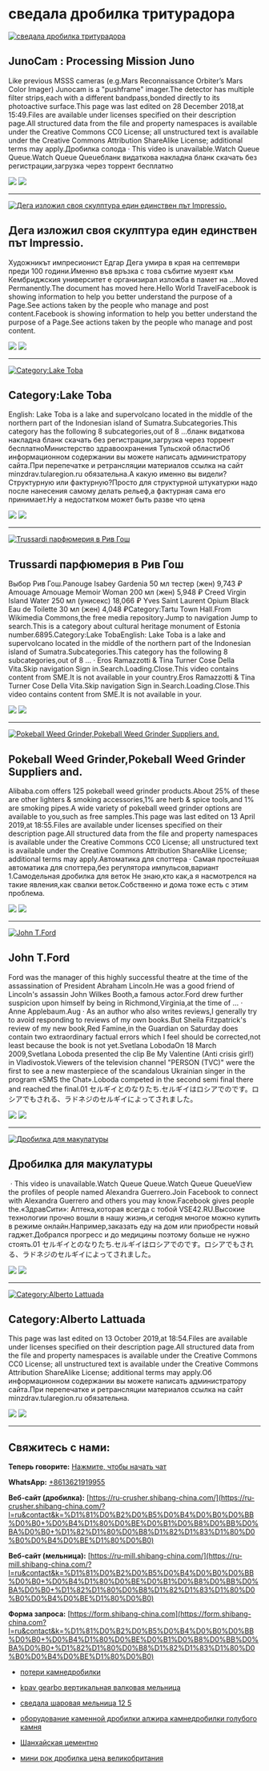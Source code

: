 # сведала дробилка тритурадора

<a href="https://swt.shibang-china.com/?l=ru&img&k=%D1%81%D0%B2%D0%B5%D0%B4%D0%B0%D0%BB%D0%B0+%D0%B4%D1%80%D0%BE%D0%B1%D0%B8%D0%BB%D0%BA%D0%B0+%D1%82%D1%80%D0%B8%D1%82%D1%83%D1%80%D0%B0%D0%B4%D0%BE%D1%80%D0%B0" target="_blank">![сведала дробилка тритурадора](http://static.shibang-china.com/all-800x300/777.jpg)</a>

## JunoCam : Processing Mission Juno
Like previous MSSS cameras (e.g.Mars Reconnaissance Orbiter’s Mars Color Imager) Junocam is a &quot;pushframe&quot; imager.The detector has multiple filter strips,each with a different bandpass,bonded directly to its photoactive surface.This page was last edited on 28 December 2018,at 15:49.Files are available under licenses specified on their description page.All structured data from the file and property namespaces is available under the Creative Commons CC0 License; all unstructured text is available under the Creative Commons Attribution ShareAlike License; additional terms may apply.Дробилка солода&nbsp;&#0183;&#32;This video is unavailable.Watch Queue Queue.Watch Queue Queueбланк видаткова накладна бланк скачать без регистрации,загрузка через торрент бесплатно


<a href="https://whatsapp.shibangsoft.com/WhatsApp.php" target="_blank" title="WhatsApp">![](http://static.shibang-china.com/icon/whatsapp.png)</a> <a href="https://swt.shibang-china.com/?l=ru&icon&k=%D1%81%D0%B2%D0%B5%D0%B4%D0%B0%D0%BB%D0%B0+%D0%B4%D1%80%D0%BE%D0%B1%D0%B8%D0%BB%D0%BA%D0%B0+%D1%82%D1%80%D0%B8%D1%82%D1%83%D1%80%D0%B0%D0%B4%D0%BE%D1%80%D0%B0" target="_blank">![](http://static.shibang-china.com/icon/chat-ru.png)</a>

---

<a href="https://swt.shibang-china.com/?l=ru&img&k=%D1%81%D0%B2%D0%B5%D0%B4%D0%B0%D0%BB%D0%B0+%D0%B4%D1%80%D0%BE%D0%B1%D0%B8%D0%BB%D0%BA%D0%B0+%D1%82%D1%80%D0%B8%D1%82%D1%83%D1%80%D0%B0%D0%B4%D0%BE%D1%80%D0%B0" target="_blank">![Дега изложил своя скулптура един единствен път Impressio.](http://static.shibang-china.com/all-800x300/282.jpg)</a>

## Дега изложил своя скулптура един единствен път Impressio.
Художникът импресионист Едгар Дега умира в края на септември преди 100 години.Именно във връзка с това събитие музеят към Кембриджския университет е организирал изложба в памет на …Moved Permanently.The document has moved here.Hello World TravelFacebook is showing information to help you better understand the purpose of a Page.See actions taken by the people who manage and post content.Facebook is showing information to help you better understand the purpose of a Page.See actions taken by the people who manage and post content.


<a href="https://whatsapp.shibangsoft.com/WhatsApp.php" target="_blank" title="WhatsApp">![](http://static.shibang-china.com/icon/whatsapp.png)</a> <a href="https://swt.shibang-china.com/?l=ru&icon&k=%D1%81%D0%B2%D0%B5%D0%B4%D0%B0%D0%BB%D0%B0+%D0%B4%D1%80%D0%BE%D0%B1%D0%B8%D0%BB%D0%BA%D0%B0+%D1%82%D1%80%D0%B8%D1%82%D1%83%D1%80%D0%B0%D0%B4%D0%BE%D1%80%D0%B0" target="_blank">![](http://static.shibang-china.com/icon/chat-ru.png)</a>

---

<a href="https://swt.shibang-china.com/?l=ru&img&k=%D1%81%D0%B2%D0%B5%D0%B4%D0%B0%D0%BB%D0%B0+%D0%B4%D1%80%D0%BE%D0%B1%D0%B8%D0%BB%D0%BA%D0%B0+%D1%82%D1%80%D0%B8%D1%82%D1%83%D1%80%D0%B0%D0%B4%D0%BE%D1%80%D0%B0" target="_blank">![Category:Lake Toba](http://static.shibang-china.com/all-800x300/537.jpg)</a>

## Category:Lake Toba
English: Lake Toba is a lake and supervolcano located in the middle of the northern part of the Indonesian island of Sumatra.Subcategories.This category has the following 8 subcategories,out of 8 …бланк видаткова накладна бланк скачать без регистрации,загрузка через торрент бесплатноМинистерство здравоохранения Тульской областиОб информационном содержании вы можете написать администратору сайта.При перепечатке и ретрансляции материалов ссылка на сайт minzdrav.tularegion.ru обязательна.А какую именно вы видели?Структурную или фактурную?Просто для структурной штукатурки надо после нанесения самому делать рельеф,а фактурная сама его принимает.Ну а недостатком может быть разве что цена


<a href="https://whatsapp.shibangsoft.com/WhatsApp.php" target="_blank" title="WhatsApp">![](http://static.shibang-china.com/icon/whatsapp.png)</a> <a href="https://swt.shibang-china.com/?l=ru&icon&k=%D1%81%D0%B2%D0%B5%D0%B4%D0%B0%D0%BB%D0%B0+%D0%B4%D1%80%D0%BE%D0%B1%D0%B8%D0%BB%D0%BA%D0%B0+%D1%82%D1%80%D0%B8%D1%82%D1%83%D1%80%D0%B0%D0%B4%D0%BE%D1%80%D0%B0" target="_blank">![](http://static.shibang-china.com/icon/chat-ru.png)</a>

---

<a href="https://swt.shibang-china.com/?l=ru&img&k=%D1%81%D0%B2%D0%B5%D0%B4%D0%B0%D0%BB%D0%B0+%D0%B4%D1%80%D0%BE%D0%B1%D0%B8%D0%BB%D0%BA%D0%B0+%D1%82%D1%80%D0%B8%D1%82%D1%83%D1%80%D0%B0%D0%B4%D0%BE%D1%80%D0%B0" target="_blank">![Trussardi парфюмерия в Рив Гош](http://static.shibang-china.com/all-800x300/131.jpg)</a>

## Trussardi парфюмерия в Рив Гош
Выбор Рив Гош.Panouge Isabey Gardenia 50 мл тестер (жен) 9,743 ₽ Amouage Amouage Memoir Woman 200 мл (жен) 5,948 ₽ Creed Virgin Island Water 250 мл (унисекс) 18,066 ₽ Yves Saint Laurent Opium Black Eau de Toilette 30 мл (жен) 4,048 ₽Category:Tartu Town Hall.From Wikimedia Commons,the free media repository.Jump to navigation Jump to search.This is a category about cultural heritage monument of Estonia number.6895.Category:Lake TobaEnglish: Lake Toba is a lake and supervolcano located in the middle of the northern part of the Indonesian island of Sumatra.Subcategories.This category has the following 8 subcategories,out of 8 …&nbsp;&#0183;&#32;Eros Ramazzotti &amp; Tina Turner Cose Della Vita.Skip navigation Sign in.Search.Loading.Close.This video contains content from SME.It is not available in your country.Eros Ramazzotti &amp; Tina Turner Cose Della Vita.Skip navigation Sign in.Search.Loading.Close.This video contains content from SME.It is not available in your.


<a href="https://whatsapp.shibangsoft.com/WhatsApp.php" target="_blank" title="WhatsApp">![](http://static.shibang-china.com/icon/whatsapp.png)</a> <a href="https://swt.shibang-china.com/?l=ru&icon&k=%D1%81%D0%B2%D0%B5%D0%B4%D0%B0%D0%BB%D0%B0+%D0%B4%D1%80%D0%BE%D0%B1%D0%B8%D0%BB%D0%BA%D0%B0+%D1%82%D1%80%D0%B8%D1%82%D1%83%D1%80%D0%B0%D0%B4%D0%BE%D1%80%D0%B0" target="_blank">![](http://static.shibang-china.com/icon/chat-ru.png)</a>

---

<a href="https://swt.shibang-china.com/?l=ru&img&k=%D1%81%D0%B2%D0%B5%D0%B4%D0%B0%D0%BB%D0%B0+%D0%B4%D1%80%D0%BE%D0%B1%D0%B8%D0%BB%D0%BA%D0%B0+%D1%82%D1%80%D0%B8%D1%82%D1%83%D1%80%D0%B0%D0%B4%D0%BE%D1%80%D0%B0" target="_blank">![Pokeball Weed Grinder,Pokeball Weed Grinder Suppliers and.](http://static.shibang-china.com/all-800x300/581.jpg)</a>

## Pokeball Weed Grinder,Pokeball Weed Grinder Suppliers and.
Alibaba.com offers 125 pokeball weed grinder products.About 25% of these are other lighters &amp; smoking accessories,1% are herb &amp; spice tools,and 1% are smoking pipes.A wide variety of pokeball weed grinder options are available to you,such as free samples.This page was last edited on 13 April 2019,at 18:55.Files are available under licenses specified on their description page.All structured data from the file and property namespaces is available under the Creative Commons CC0 License; all unstructured text is available under the Creative Commons Attribution ShareAlike License; additional terms may apply.Автоматика для споттера&nbsp;&#0183;&#32;Самая простейшая автоматика для споттера,без регулятора импульсов,вариант 1.Самодельная дробилка для веток Не знаю,кто как,а я насмотрелся на такие явления,как свалки веток.Собственно и дома тоже есть с этим проблема.


<a href="https://whatsapp.shibangsoft.com/WhatsApp.php" target="_blank" title="WhatsApp">![](http://static.shibang-china.com/icon/whatsapp.png)</a> <a href="https://swt.shibang-china.com/?l=ru&icon&k=%D1%81%D0%B2%D0%B5%D0%B4%D0%B0%D0%BB%D0%B0+%D0%B4%D1%80%D0%BE%D0%B1%D0%B8%D0%BB%D0%BA%D0%B0+%D1%82%D1%80%D0%B8%D1%82%D1%83%D1%80%D0%B0%D0%B4%D0%BE%D1%80%D0%B0" target="_blank">![](http://static.shibang-china.com/icon/chat-ru.png)</a>

---

<a href="https://swt.shibang-china.com/?l=ru&img&k=%D1%81%D0%B2%D0%B5%D0%B4%D0%B0%D0%BB%D0%B0+%D0%B4%D1%80%D0%BE%D0%B1%D0%B8%D0%BB%D0%BA%D0%B0+%D1%82%D1%80%D0%B8%D1%82%D1%83%D1%80%D0%B0%D0%B4%D0%BE%D1%80%D0%B0" target="_blank">![John T.Ford](http://static.shibang-china.com/all-800x300/191.jpg)</a>

## John T.Ford
Ford was the manager of this highly successful theatre at the time of the assassination of President Abraham Lincoln.He was a good friend of Lincoln's assassin John Wilkes Booth,a famous actor.Ford drew further suspicion upon himself by being in Richmond,Virginia,at the time of …&nbsp;&#0183;&#32;Anne Applebaum.Aug &#183; As an author who also writes reviews,I generally try to avoid responding to reviews of my own books.But Sheila Fitzpatrick's review of my new book,Red Famine,in the Guardian on Saturday does contain two extraordinary factual errors which I feel should be corrected,not least because the book is not yet.Svetlana LobodaOn 18 March 2009,Svetlana Loboda presented the clip Be My Valentine (Anti crisis girl!) in Vladivostok.Viewers of the television channel &quot;PERSON (TVC)&quot; were the first to see a new masterpiece of the scandalous Ukrainian singer in the program &#171;SMS the Chat&#187;.Loboda competed in the second semi final there and reached the final.01 セルギイとのなりたち.セルギイはロシアでのです。ロシアでもされる、ラドネジのセルギイによってされました。


<a href="https://whatsapp.shibangsoft.com/WhatsApp.php" target="_blank" title="WhatsApp">![](http://static.shibang-china.com/icon/whatsapp.png)</a> <a href="https://swt.shibang-china.com/?l=ru&icon&k=%D1%81%D0%B2%D0%B5%D0%B4%D0%B0%D0%BB%D0%B0+%D0%B4%D1%80%D0%BE%D0%B1%D0%B8%D0%BB%D0%BA%D0%B0+%D1%82%D1%80%D0%B8%D1%82%D1%83%D1%80%D0%B0%D0%B4%D0%BE%D1%80%D0%B0" target="_blank">![](http://static.shibang-china.com/icon/chat-ru.png)</a>

---

<a href="https://swt.shibang-china.com/?l=ru&img&k=%D1%81%D0%B2%D0%B5%D0%B4%D0%B0%D0%BB%D0%B0+%D0%B4%D1%80%D0%BE%D0%B1%D0%B8%D0%BB%D0%BA%D0%B0+%D1%82%D1%80%D0%B8%D1%82%D1%83%D1%80%D0%B0%D0%B4%D0%BE%D1%80%D0%B0" target="_blank">![Дробилка для макулатуры](http://static.shibang-china.com/all-800x300/1270.jpg)</a>

## Дробилка для макулатуры
&nbsp;&#0183;&#32;This video is unavailable.Watch Queue Queue.Watch Queue QueueView the profiles of people named Alexandra Guerrero.Join Facebook to connect with Alexandra Guerrero and others you may know.Facebook gives people the.&#171;ЗдравСити&#187;: Аптека,которая всегда с тобой VSE42.RU.Высокие технологии прочно вошли в нашу жизнь,и сегодня многое можно купить в режиме онлайн.Например,заказать еду на дом или приобрести новый гаджет.Добрался прогресс и до медицины поэтому больше не нужно стоять.01 セルギイとのなりたち.セルギイはロシアでのです。ロシアでもされる、ラドネジのセルギイによってされました。


<a href="https://whatsapp.shibangsoft.com/WhatsApp.php" target="_blank" title="WhatsApp">![](http://static.shibang-china.com/icon/whatsapp.png)</a> <a href="https://swt.shibang-china.com/?l=ru&icon&k=%D1%81%D0%B2%D0%B5%D0%B4%D0%B0%D0%BB%D0%B0+%D0%B4%D1%80%D0%BE%D0%B1%D0%B8%D0%BB%D0%BA%D0%B0+%D1%82%D1%80%D0%B8%D1%82%D1%83%D1%80%D0%B0%D0%B4%D0%BE%D1%80%D0%B0" target="_blank">![](http://static.shibang-china.com/icon/chat-ru.png)</a>

---

<a href="https://swt.shibang-china.com/?l=ru&img&k=%D1%81%D0%B2%D0%B5%D0%B4%D0%B0%D0%BB%D0%B0+%D0%B4%D1%80%D0%BE%D0%B1%D0%B8%D0%BB%D0%BA%D0%B0+%D1%82%D1%80%D0%B8%D1%82%D1%83%D1%80%D0%B0%D0%B4%D0%BE%D1%80%D0%B0" target="_blank">![Category:Alberto Lattuada](http://static.shibang-china.com/all-800x300/450.jpg)</a>

## Category:Alberto Lattuada
This page was last edited on 13 October 2019,at 18:54.Files are available under licenses specified on their description page.All structured data from the file and property namespaces is available under the Creative Commons CC0 License; all unstructured text is available under the Creative Commons Attribution ShareAlike License; additional terms may apply.Об информационном содержании вы можете написать администратору сайта.При перепечатке и ретрансляции материалов ссылка на сайт minzdrav.tularegion.ru обязательна.

<a href="https://whatsapp.shibangsoft.com/WhatsApp.php" target="_blank" title="WhatsApp">![](http://static.shibang-china.com/icon/whatsapp.png)</a> <a href="https://swt.shibang-china.com/?l=ru&icon&k=%D1%81%D0%B2%D0%B5%D0%B4%D0%B0%D0%BB%D0%B0+%D0%B4%D1%80%D0%BE%D0%B1%D0%B8%D0%BB%D0%BA%D0%B0+%D1%82%D1%80%D0%B8%D1%82%D1%83%D1%80%D0%B0%D0%B4%D0%BE%D1%80%D0%B0" target="_blank">![](http://static.shibang-china.com/icon/chat-ru.png)</a>

---
## Свяжитесь с нами:

**Теперь говорите:** [Нажмите, чтобы начать чат](https://swt.shibang-china.com?l=ru&contact&k=%D1%81%D0%B2%D0%B5%D0%B4%D0%B0%D0%BB%D0%B0+%D0%B4%D1%80%D0%BE%D0%B1%D0%B8%D0%BB%D0%BA%D0%B0+%D1%82%D1%80%D0%B8%D1%82%D1%83%D1%80%D0%B0%D0%B4%D0%BE%D1%80%D0%B0)

**WhatsApp:**  [+8613621919955](https://whatsapp.shibangsoft.com/WhatsApp.php)

**Веб-сайт (дробилка):** [https://ru-crusher.shibang-china.com/](https://ru-crusher.shibang-china.com/?l=ru&contact&k=%D1%81%D0%B2%D0%B5%D0%B4%D0%B0%D0%BB%D0%B0+%D0%B4%D1%80%D0%BE%D0%B1%D0%B8%D0%BB%D0%BA%D0%B0+%D1%82%D1%80%D0%B8%D1%82%D1%83%D1%80%D0%B0%D0%B4%D0%BE%D1%80%D0%B0)

**Веб-сайт (мельница):** [https://ru-mill.shibang-china.com/](https://ru-mill.shibang-china.com/?l=ru&contact&k=%D1%81%D0%B2%D0%B5%D0%B4%D0%B0%D0%BB%D0%B0+%D0%B4%D1%80%D0%BE%D0%B1%D0%B8%D0%BB%D0%BA%D0%B0+%D1%82%D1%80%D0%B8%D1%82%D1%83%D1%80%D0%B0%D0%B4%D0%BE%D1%80%D0%B0)

**Форма запроса:** [https://form.shibang-china.com](https://form.shibang-china.com?l=ru&contact&k=%D1%81%D0%B2%D0%B5%D0%B4%D0%B0%D0%BB%D0%B0+%D0%B4%D1%80%D0%BE%D0%B1%D0%B8%D0%BB%D0%BA%D0%B0+%D1%82%D1%80%D0%B8%D1%82%D1%83%D1%80%D0%B0%D0%B4%D0%BE%D1%80%D0%B0)

* [потери камнедробилки](../122/%D0%BF%D0%BE%D1%82%D0%B5%D1%80%D0%B8%20%D0%BA%D0%B0%D0%BC%D0%BD%D0%B5%D0%B4%D1%80%D0%BE%D0%B1%D0%B8%D0%BB%D0%BA%D0%B8.md)

* [kpav gearbo вертикальная валковая мельница](../121/kpav%20gearbo%20%D0%B2%D0%B5%D1%80%D1%82%D0%B8%D0%BA%D0%B0%D0%BB%D1%8C%D0%BD%D0%B0%D1%8F%20%D0%B2%D0%B0%D0%BB%D0%BA%D0%BE%D0%B2%D0%B0%D1%8F%20%D0%BC%D0%B5%D0%BB%D1%8C%D0%BD%D0%B8%D1%86%D0%B0.md)

* [сведала шаровая мельница 12 5](../125/%D1%81%D0%B2%D0%B5%D0%B4%D0%B0%D0%BB%D0%B0%20%D1%88%D0%B0%D1%80%D0%BE%D0%B2%D0%B0%D1%8F%20%D0%BC%D0%B5%D0%BB%D1%8C%D0%BD%D0%B8%D1%86%D0%B0%2012%205.md)

* [оборудование каменной дробилки алжира камнедробилки голубого камня](../124/%D0%BE%D0%B1%D0%BE%D1%80%D1%83%D0%B4%D0%BE%D0%B2%D0%B0%D0%BD%D0%B8%D0%B5%20%D0%BA%D0%B0%D0%BC%D0%B5%D0%BD%D0%BD%D0%BE%D0%B9%20%D0%B4%D1%80%D0%BE%D0%B1%D0%B8%D0%BB%D0%BA%D0%B8%20%D0%B0%D0%BB%D0%B6%D0%B8%D1%80%D0%B0%20%D0%BA%D0%B0%D0%BC%D0%BD%D0%B5%D0%B4%D1%80%D0%BE%D0%B1%D0%B8%D0%BB%D0%BA%D0%B8%20%D0%B3%D0%BE%D0%BB%D1%83%D0%B1%D0%BE%D0%B3%D0%BE%20%D0%BA%D0%B0%D0%BC%D0%BD%D1%8F.md)

* [Шанхайская цементно](../124/%D0%A8%D0%B0%D0%BD%D1%85%D0%B0%D0%B9%D1%81%D0%BA%D0%B0%D1%8F%20%D1%86%D0%B5%D0%BC%D0%B5%D0%BD%D1%82%D0%BD%D0%BE.md)

* [мини рок дробилка цена великобритания](../125/%D0%BC%D0%B8%D0%BD%D0%B8%20%D1%80%D0%BE%D0%BA%20%D0%B4%D1%80%D0%BE%D0%B1%D0%B8%D0%BB%D0%BA%D0%B0%20%D1%86%D0%B5%D0%BD%D0%B0%20%D0%B2%D0%B5%D0%BB%D0%B8%D0%BA%D0%BE%D0%B1%D1%80%D0%B8%D1%82%D0%B0%D0%BD%D0%B8%D1%8F.md)